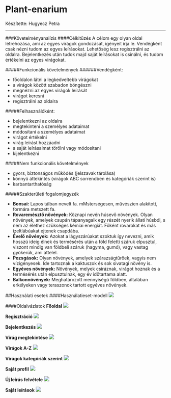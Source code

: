 # Plant-enarium

Készítette: Hugyecz Petra

---------------------

###Követelményanalízis
####Célkitűzés
A célom egy olyan oldal létrehozása, ami az egyes virágok gondozását, igényeit írja le. Vendégként csak nézni tudom az egyes leírásokat. Lehetőség lesz regisztrálni az oldalra. Bejelentkezés után tudok majd saját leírásokat is csinálni, és tudom értékelni az egyes virágokat.

#####Funkcionális követelmények
######Vendégként:
* főoldalon látni a legkedveltebb virágokat
* a virágok között szabadon böngészni
* megnézni az egyes virágok leírását
* virágot keresni 
* regisztrálni az oldalra

#####Felhasználóként:
* bejelentkezni az oldalra
* megtekinteni a személyes adataimat
* módosítani a személyes adataimat
* virágot értékelni
* virág leírást hozzáadni
* a saját leírásaimat törölni vagy módosítani
* kijelentkezni

#####Nem funkcionális követelmények
* gyors, biztonságos működés (jelszavak tárolása) 
* könnyű áttekintés (virágok ABC sorrendben és kategóriák szerint is)
* karbantarthatóság

#####Szakterületi fogalomjegyzék
* **Bonsai:** Lapos tálban nevelt fa. mMsterségesen, művészien alakított, formára metszett fa.
* **Rovaremésztő növények:** Köznapi nevén húsevő növények. Olyan növények, amelyek csupán tápanyagaik egy részét nyerik állati húsból, s nem az élethez szükséges kémiai energiát. Főként rovarokat és más ízeltlábúakat ejtenek csapdába. 
* **Évelő növények:** Azokat a lágyszárúakat szoktuk így nevezni, amik hosszú ideig élnek és termésérés után a föld feletti száruk elpusztul, viszont mindig van földbeli száruk (hagyma, gumó), vagy vastag gyökerük, ami áttelel.
* **Pozsgások:** Olyan növények, amelyek szárazságtűrőek, vagyis nem vízigényesek. Ide tartoznak a kaktuszok és sok sivatagi növény is. 
* **Egyéves növények:** Növények, melyek csíráznak, virágot hoznak és a termésérés után elpusztulnak, egy év időtartama alatt.
* **Balkonnövények:** Meghatározott mennyiségű földben, általában erkélyeken vagy teraszonok tartott egyéves növények.

##Használati esetek
####Használatieset-modell
![](kepek/UseCaseDiagram.jpg)


####Oldalvázlatok
**Főoldal**
![](kepek/vazlatok/Fooldal.jpg)

**Regisztráció**
![](kepek/vazlatok/Regisztracio.jpg)

**Bejelentkezés**
![](kepek/vazlatok/Bejelentkezes.jpg)

**Virág megtekintése**
![](kepek/vazlatok/Virag_megtekintase.jpg)

**Virágok A-Z**
![](kepek/vazlatok/Viragok_A-Z.jpg)

**Virágok kategóriák szerint**
![](kepek/vazlatok/Viragok_kategoriak_szerint.jpg)

**Saját profil**
![](kepek/vazlatok/Sajat_profil.jpg)

**Új leírás felvétele**
![](kepek/vazlatok/Uj_leiras_felvetele.jpg)

**Saját leírások**
![](kepek/vazlatok/Sajat_leirasok.jpg)
